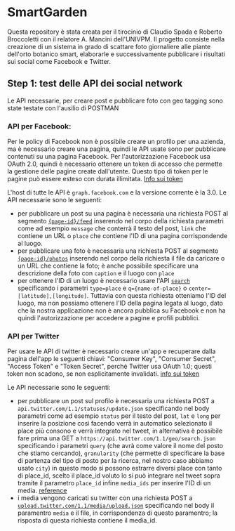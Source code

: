 # SmartGarden
Questa repository è stata creata per il tirocinio di Claudio Spada e Roberto Broccoletti con il relatore A. Mancini dell'UNIVPM.
Il progetto consiste nella creazione di un sistema in grado di scattare foto giornaliere alle piante dell'orto botanico smart, elaborarle e successivamente pubblicare i risultati sui social come Facebook e Twitter.

## Step 1: test delle API dei social network
Le API necessarie, per creare post e pubblicare foto con geo tagging sono state testate con l'ausilio di POSTMAN

### API per Facebook:
Per le policy di Facebook non è possibile creare un profilo per una azienda, ma è necessario creare una pagina, quindi le API usate sono per pubblicare contenuti su una pagina Facebook.
Per l'autorizzazione Facebook usa OAuth 2.0, quindi è necessario ottenere un token di accesso che permette la gestione delle pagine create dall'utente. Questo tipo di token per le pagine può essere esteso con durata illimitata. [Info sui token](https://developers.facebook.com/docs/facebook-login/access-tokens/?locale=it_IT)

L'host di tutte le API è `graph.facebook.com` e la versione corrente è la 3.0.
Le API necessarie sono le seguenti:
- per pubblicare un post su una pagina è necessaria una richiesta POST al segmento [`{page-id}/feed`](https://developers.facebook.com/docs/graph-api/reference/v3.0/page/feed) inserendo nel corpo della richiesta parametri come ad esempio `message` che conterrà il testo del post, `link` che contiene un URL o `place` che contiene l'ID di una pagina corrispondende al luogo.
- per pubblicare una foto è necessaria una richiesta POST al segmento [`{page-id}/photos`](https://developers.facebook.com/docs/graph-api/reference/page/photos/) inserendo nel corpo della richiesta il file da caricare o un URL che contiene la foto; è anche possibile specificare una descrizione della foto con `caption` e il luogo con `place`
- per ottenere l'ID di un luogo è necessario usare l'API [`search`](https://developers.facebook.com/docs/places/web/search) specificando i parametri `type=place` e `q={name-of-place}` o `center=[latitude],[longitude]`. Tuttavia con questa richiesta otteniamo l'ID del luogo, ma non possiamo ottenere l'ID della pagina legata al luogo, dato che la nostra applicazione non è ancora pubblica su Facebook e non ha quindi l'autorizzazione per accedere a pagine e profili pubblici.

### API per Twitter
Per usare le API di twitter è necessario creare un'app e recuperare dalla pagina dell'app le seguenti chiavi: "Consumer Key", "Consumer Secret", "Access Token" e "Token Secret", perché Twitter usa OAuth 1.0; questi token non scadono, se non esplicitamente invalidati. [info sui token](https://developer.twitter.com/en/docs/basics/authentication/guides/access-tokens.html)

Le API necessarie sono le seguenti:
- per pubblicare un post sul profilo è necessaria una richiesta POST a `api.twitter.com/1.1/statuses/update.json` specificando nel body parametri come ad esempio `status` per il testo del post, `lat` e `long` per inserire la posizione così facendo verrà in automatico selezionato il place più consono e verrà integrato nel tweet, in alternativa è possibile fare prima una GET a `https://api.twitter.com/1.1/geo/search.json` specificando i parametri `query` (che avrà come valore il nome del posto che stiamo cercando), `granularity` (che permette di specificare la base di partenza del tipo di posto per la ricerca, nel nostro caso abbiamo usato `city`) in questo modo si possono estrarre diversi place con tanto di place_id, scelto il place_id voluto lo si può integrare nel tweet sopra tramite il parametro `place_id` infine `media_ids` per inserire l'ID di un media. [reference](https://developer.twitter.com/en/docs/tweets/post-and-engage/api-reference/post-statuses-update)
- i media vengono caricati su twitter con una richiesta POST a [`upload.twitter.com/1.1/media/upload.json`](https://developer.twitter.com/en/docs/media/upload-media/api-reference/post-media-upload) specificando nel body il paramentro `media` e il file, in corrispondenza di questo paramentro; la risposta di questa richiesta contiene il media_id.
